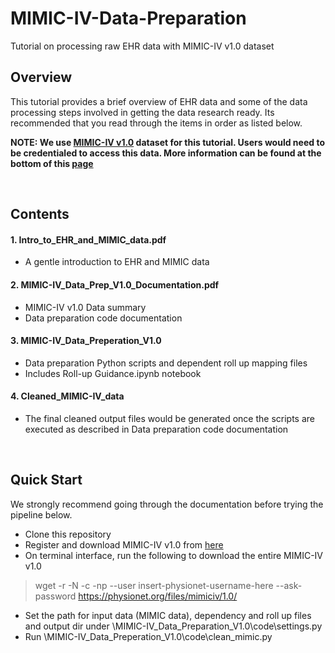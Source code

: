# MIMIC-IV-Data-Preparation
Tutorial on processing raw EHR data with MIMIC-IV v1.0 dataset

## Overview

This tutorial provides a brief overview of EHR data and some of the data processing steps involved in getting the data research ready. Its recommended that you read through the items in order as listed below. 

**NOTE: We use [MIMIC-IV v1.0](https://physionet.org/content/mimiciv/1.0/) dataset for this tutorial. Users would need to be credentialed to access this data. More information can be found at the bottom of this [page](https://physionet.org/content/mimiciv/1.0/)**

<br/>

## Contents

#### 1. Intro_to_EHR_and_MIMIC_data.pdf
* A gentle introduction to EHR and MIMIC data


#### 2. MIMIC-IV_Data_Prep_V1.0_Documentation.pdf
* MIMIC-IV v1.0 Data summary
* Data preparation code documentation


#### 3. MIMIC-IV_Data_Preperation_V1.0
* Data preparation Python scripts and dependent roll up mapping files
* Includes Roll-up Guidance.ipynb notebook


#### 4. Cleaned_MIMIC-IV_data
* The final cleaned output files would be generated once the scripts are executed as described in Data preparation code documentation 


<br/>

## Quick Start
We strongly recommend going through the documentation before trying the pipeline below.

* Clone this repository
* Register and download MIMIC-IV v1.0 from [here](https://physionet.org/content/mimiciv/1.0/)
* On terminal interface, run the following to download the entire MIMIC-IV v1.0
> wget -r -N -c -np --user insert-physionet-username-here --ask-password https://physionet.org/files/mimiciv/1.0/
* Set the path for input data (MIMIC data), dependency and roll up files and output dir under \MIMIC-IV_Data_Preparation_V1.0\code\settings.py
* Run \MIMIC-IV_Data_Preperation_V1.0\code\clean_mimic.py


<br/>

